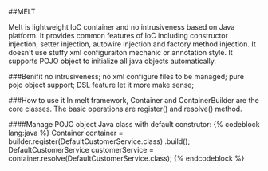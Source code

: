 ##MELT

Melt is lightweight IoC container and no intrusiveness based on Java platform. It provides common features of IoC including constructor injection, setter injection, autowire injection and factory method injection. It doesn't use stuffy xml configuraiton mechanic or annotation style. It supports POJO object to initialize all java objects automatically.

###Benifit
no intrusiveness;
no xml configure files to be managed;
pure pojo object support;
DSL feature let it more make sense;

###How to use it
In melt framework, Container and ContainerBuilder are the core classes. The basic operations are register() and resolve() method. 

####Manage POJO object
Java class with default construtor:
{% codeblock lang:java %}
Container container = builder.register(DefaultCustomerService.class)
                .build();
DefaultCustomerService customerService = container.resolve(DefaultCustomerService.class);
{% endcodeblock %}                





